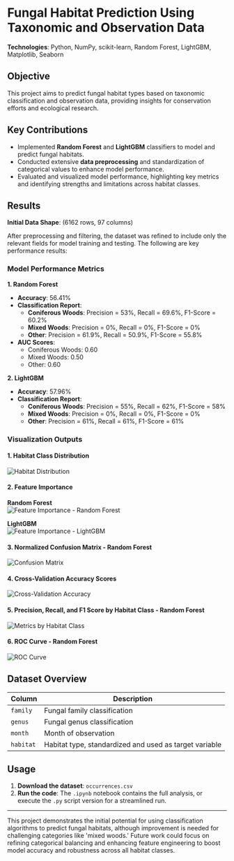 # Fungal Habitat Prediction Using Taxonomic and Observation Data

**Technologies**: Python, NumPy, scikit-learn, Random Forest, LightGBM, Matplotlib, Seaborn

## Objective
This project aims to predict fungal habitat types based on taxonomic classification and observation data, providing insights for conservation efforts and ecological research.

## Key Contributions
- Implemented **Random Forest** and **LightGBM** classifiers to model and predict fungal habitats.
- Conducted extensive **data preprocessing** and standardization of categorical values to enhance model performance.
- Evaluated and visualized model performance, highlighting key metrics and identifying strengths and limitations across habitat classes.

## Results
**Initial Data Shape**: (6162 rows, 97 columns)

After preprocessing and filtering, the dataset was refined to include only the relevant fields for model training and testing. The following are key performance results:

### Model Performance Metrics

**1. Random Forest**  
- **Accuracy**: 56.41%
- **Classification Report**:
    - **Coniferous Woods**: Precision = 53%, Recall = 69.6%, F1-Score = 60.2%
    - **Mixed Woods**: Precision = 0%, Recall = 0%, F1-Score = 0%
    - **Other**: Precision = 61.9%, Recall = 50.9%, F1-Score = 55.8%
- **AUC Scores**:
    - Coniferous Woods: 0.60
    - Mixed Woods: 0.50
    - Other: 0.60

**2. LightGBM**  
- **Accuracy**: 57.96%
- **Classification Report**:
    - **Coniferous Woods**: Precision = 55%, Recall = 62%, F1-Score = 58%
    - **Mixed Woods**: Precision = 0%, Recall = 0%, F1-Score = 0%
    - **Other**: Precision = 61%, Recall = 61%, F1-Score = 61%
  
### Visualization Outputs

#### 1. Habitat Class Distribution  
![Habitat Distribution](images/habitat_distribution.png)

#### 2. Feature Importance  
**Random Forest**  
![Feature Importance - Random Forest](images/feature_importance_rf.png)  

**LightGBM**  
![Feature Importance - LightGBM](images/feature_importance_lightgbm.png)

#### 3. Normalized Confusion Matrix - Random Forest  
![Confusion Matrix](images/confusion_matrix_rf.png)

#### 4. Cross-Validation Accuracy Scores  
![Cross-Validation Accuracy](images/cv_accuracy.png)

#### 5. Precision, Recall, and F1 Score by Habitat Class - Random Forest  
![Metrics by Habitat Class](images/metrics_by_habitat_rf.png)

#### 6. ROC Curve - Random Forest  
![ROC Curve](images/roc_curve_rf.png)

## Dataset Overview
| Column | Description |
|--------|-------------|
| `family` | Fungal family classification |
| `genus` | Fungal genus classification |
| `month` | Month of observation |
| `habitat` | Habitat type, standardized and used as target variable |

## Usage

1. **Download the dataset**: `occurrences.csv`
2. **Run the code**: The `.ipynb` notebook contains the full analysis, or execute the `.py` script version for a streamlined run.

---

This project demonstrates the initial potential for using classification algorithms to predict fungal habitats, although improvement is needed for challenging categories like 'mixed woods.' Future work could focus on refining categorical balancing and enhancing feature engineering to boost model accuracy and robustness across all habitat classes.
